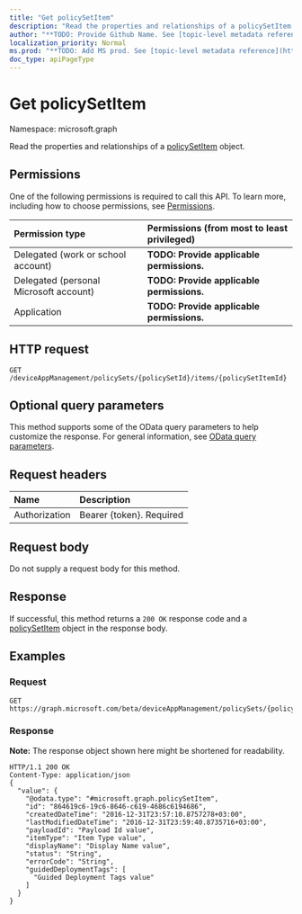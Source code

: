 ```yaml
---
title: "Get policySetItem"
description: "Read the properties and relationships of a policySetItem object."
author: "**TODO: Provide Github Name. See [topic-level metadata reference](https://msgo.azurewebsites.net/add/document/guidelines/metadata.html#topic-level-metadata)**"
localization_priority: Normal
ms.prod: "**TODO: Add MS prod. See [topic-level metadata reference](https://msgo.azurewebsites.net/add/document/guidelines/metadata.html#topic-level-metadata)**"
doc_type: apiPageType
---
```


# Get policySetItem

Namespace: microsoft.graph

Read the properties and relationships of a [policySetItem](../resources/policysetitem.md) object.

## Permissions
One of the following permissions is required to call this API. To learn more, including how to choose permissions, see [Permissions](/concepts/permissions-reference.md).

|Permission type|Permissions (from most to least privileged)|
|:---|:---|
|Delegated (work or school account)|**TODO: Provide applicable permissions.**|
|Delegated (personal Microsoft account)|**TODO: Provide applicable permissions.**|
|Application|**TODO: Provide applicable permissions.**|

## HTTP request
<!-- {
  "blockType": "ignored"
}
-->
``` http
GET /deviceAppManagement/policySets/{policySetId}/items/{policySetItemId}
```

## Optional query parameters
This method supports some of the OData query parameters to help customize the response. For general information, see [OData query parameters](/graph/query-parameters).

## Request headers
|Name|Description|
|:---|:---|
|Authorization|Bearer {token}. Required|

## Request body
Do not supply a request body for this method.

## Response
If successful, this method returns a `200 OK` response code and a [policySetItem](../resources/policysetitem.md) object in the response body.

## Examples

### Request
<!-- {
  "blockType": "request",
  "name": "get_policysetitem"
}
-->
``` http
GET https://graph.microsoft.com/beta/deviceAppManagement/policySets/{policySetId}/items/{policySetItemId}
```

### Response
**Note:** The response object shown here might be shortened for readability.
<!-- {
  "blockType": "response",
  "truncated": true,
  "@odata.type": "microsoft.graph.policySetItem"
}
-->
``` http
HTTP/1.1 200 OK
Content-Type: application/json
{
  "value": {
    "@odata.type": "#microsoft.graph.policySetItem",
    "id": "864619c6-19c6-8646-c619-4686c6194686",
    "createdDateTime": "2016-12-31T23:57:10.8757278+03:00",
    "lastModifiedDateTime": "2016-12-31T23:59:40.8735716+03:00",
    "payloadId": "Payload Id value",
    "itemType": "Item Type value",
    "displayName": "Display Name value",
    "status": "String",
    "errorCode": "String",
    "guidedDeploymentTags": [
      "Guided Deployment Tags value"
    ]
  }
}
```

